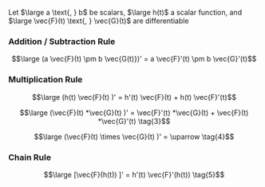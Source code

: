 
Let $\large a \text{, } b$  be scalars, $\large h(t)$ a scalar function, and $\large \vec{F}(t) \text{, } \vec{G}(t)$ are differentiable

### Addition / Subtraction Rule
$$\large (a \vec{F}(t) \pm b \vec{G(t)})' = a \vec{F}'(t) \pm b \vec{G}'(t)$$

### Multiplication Rule
$$\large (h(t) \vec{F}(t) )' = h'(t) \vec{F}(t) + h(t) \vec{F}'(t)$$

$$\large (\vec{F}(t) *\vec{G}(t) )' = \vec{F}'(t) *\vec{G}(t) + \vec{F}(t) *\vec{G}'(t)  \tag{3}$$

$$\large (\vec{F}(t) \times \vec{G}(t) )' = \uparrow \tag{4}$$

### Chain Rule
$$\large [\vec{F}(h(t)) ]' = h'(t) \vec{F}'(h(t)) \tag{5}$$
